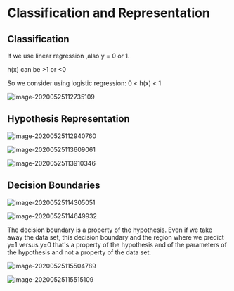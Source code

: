 # Classification and Representation

## Classification

If we use linear regression ,also y = 0 or 1.

h(x) can be >1 or <0

So we consider using logistic regression: 0 < h(x) < 1

![image-20200525112735109](C:\Users\Beichen\AppData\Roaming\Typora\typora-user-images\image-20200525112735109.png)

## Hypothesis Representation

![image-20200525112940760](C:\Users\Beichen\AppData\Roaming\Typora\typora-user-images\image-20200525112940760.png)

![image-20200525113609061](C:\Users\Beichen\AppData\Roaming\Typora\typora-user-images\image-20200525113609061.png)

![image-20200525113910346](C:\Users\Beichen\AppData\Roaming\Typora\typora-user-images\image-20200525113910346.png)

## Decision Boundaries

![image-20200525114305051](C:\Users\Beichen\AppData\Roaming\Typora\typora-user-images\image-20200525114305051.png)

![image-20200525114649932](C:\Users\Beichen\AppData\Roaming\Typora\typora-user-images\image-20200525114649932.png)

The decision boundary is a property of the hypothesis. Even if we take away the data set, this decision boundary and the region where we predict y=1 versus y=0 that's a property of the hypothesis and of the parameters of the hypothesis and not a property of the data set.

![image-20200525115504789](C:\Users\Beichen\AppData\Roaming\Typora\typora-user-images\image-20200525115504789.png)

![image-20200525115515109](C:\Users\Beichen\AppData\Roaming\Typora\typora-user-images\image-20200525115515109.png)